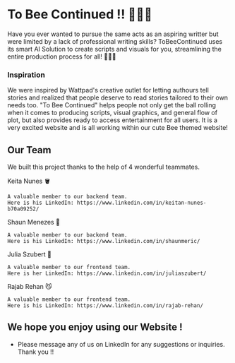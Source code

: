 # To Bee Continued !! 🐝🐝🐝

Have you ever wanted to pursue the same acts as an aspiring writter but were limited by a lack of professional writing skills? ToBeeContinued uses its smart AI Solution to create scripts and visuals for you, streamlining the entire production process for all! 📝🤖🐝


### Inspiration

We were inspired by Wattpad's creative outlet for letting authours tell stories and realized that people deserve to read stories tailored to their own needs too. "To Bee Continued" helps people not only get the ball rolling when it comes to producing scripts, visual graphics, and general flow of plot, but also provides ready to access entertainment for all users. It is a very excited website and is all working within our cute Bee themed website!


## Our Team

We built this project thanks to the help of 4 wonderful teammates.

Keita Nunes 🪣
```
A valuable member to our backend team.
Here is his LinkedIn: https://www.linkedin.com/in/keitan-nunes-b70a09252/
```
Shaun Menezes 🐑
```
A valuable member to our backend team.
Here is his LinkedIn: https://www.linkedin.com/in/shaunmeric/
```
Julia Szubert 🌱
```
A valuable member to our frontend team.
Here is her LinkedIn: https://www.linkedin.com/in/juliaszubert/
```
Rajab Rehan 😼
```
A valuable member to our frontend team.
Here is his LinkedIn: https://www.linkedin.com/in/rajab-rehan/
```

## We hope you enjoy using our Website ! 

* Please message any of us on LinkedIn for any suggestions or inquiries. Thank you !!
